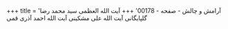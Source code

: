 +++
title = 'آرامش و چالش - صفحه - 00178'
+++
آیت الله العظمی سید محمد رضا گلپایگانی آیت الله على مشكینی آیت الله احمد آذری قمی